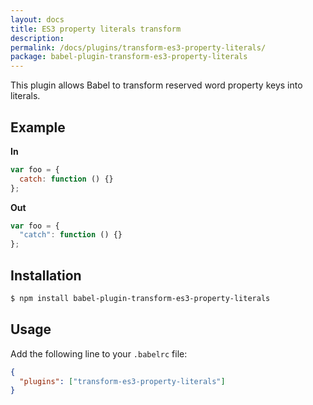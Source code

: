 ```yaml
---
layout: docs
title: ES3 property literals transform
description:
permalink: /docs/plugins/transform-es3-property-literals/
package: babel-plugin-transform-es3-property-literals
---
```


This plugin allows Babel to transform reserved word property keys into literals.

## Example

**In**

```javascript
var foo = {
  catch: function () {}
};
```

**Out**

```javascript
var foo = {
  "catch": function () {}
};
```

## Installation

```sh
$ npm install babel-plugin-transform-es3-property-literals
```

## Usage

Add the following line to your `.babelrc` file:

```json
{
  "plugins": ["transform-es3-property-literals"]
}
```

